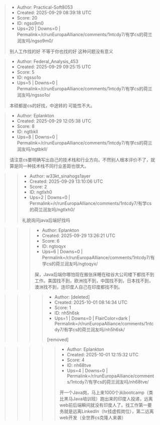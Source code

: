 > - Author: Practical-Soft8053
> - Created: 2025-09-29 08:39:18 UTC
> - Score: 20
> - ID: ngso9m0
> - Ups=20 | Downs=0 | Permalink=/r/runEuropaAlliance/comments/1ntcdy7/有学cs的荷兰润友吗/ngso9m0/
>
> 别人工作找的好 不等于你也找的好 这种问题没有意义

> - Author: Federal_Analysis_453
> - Created: 2025-09-29 09:25:15 UTC
> - Score: 5
> - ID: ngsso1o
> - Ups=5 | Downs=0 | Permalink=/r/runEuropaAlliance/comments/1ntcdy7/有学cs的荷兰润友吗/ngsso1o/
>
> 本硕都是cs的好找，中途转的 可能性不大。

> - Author: Eplankton
> - Created: 2025-09-29 12:05:38 UTC
> - Score: 8
> - ID: ngtbkll
> - Ups=8 | Downs=0 | Permalink=/r/runEuropaAlliance/comments/1ntcdy7/有学cs的荷兰润友吗/ngtbkll/
>
> 请注意cs要明确写出自己的技术栈和行业方向，不然别人根本评价不了，就算是同一种技术栈不同行业差距也很大。

>> - Author: w33kt_sinahogs1ayer
>> - Created: 2025-09-29 13:10:06 UTC
>> - Score: 2
>> - ID: ngtlxh0
>> - Ups=2 | Downs=0 | Permalink=/r/runEuropaAlliance/comments/1ntcdy7/有学cs的荷兰润友吗/ngtlxh0/
>>
>> 礼貌询问java后端好找吗

>>> - Author: Eplankton
>>> - Created: 2025-09-29 13:26:21 UTC
>>> - Score: 6
>>> - ID: ngtoqyx
>>> - Ups=6 | Downs=0 | Permalink=/r/runEuropaAlliance/comments/1ntcdy7/有学cs的荷兰润友吗/ngtoqyx/
>>>
>>> 屎，Java后端你哪怕现在搬张床睡在硅谷大公司楼下都找不到工作。美国找不到，欧洲找不到，中国找不到，日本找不到，澳洲找不到，连印度人自己在印度都找不到。

>>>> - Author: [deleted]
>>>> - Created: 2025-10-01 08:14:34 UTC
>>>> - Score: 1
>>>> - ID: nh5h6sk
>>>> - Ups=1 | Downs=0 | FlairColor=dark | Permalink=/r/runEuropaAlliance/comments/1ntcdy7/有学cs的荷兰润友吗/nh5h6sk/
>>>>
>>>> [removed]

>>>>> - Author: Eplankton
>>>>> - Created: 2025-10-01 12:15:32 UTC
>>>>> - Score: 4
>>>>> - ID: nh68tve
>>>>> - Ups=4 | Downs=0 | Permalink=/r/runEuropaAlliance/comments/1ntcdy7/有学cs的荷兰润友吗/nh68tve/
>>>>>
>>>>> 开一个Java岗，马上来1000个从bootcamp（类比黑马Java培训班）跑出来的印度人投递，远离web前后端瞬间就没有印度人了。找工作第一要务就是远离LinkedIn（hr挂虚假岗位），第二远离web开发（全世界cs克隆人来袭）
